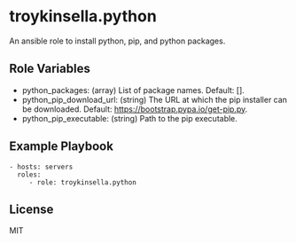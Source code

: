 troykinsella.python
===================

An ansible role to install python, pip, and python packages.

Role Variables
--------------

* python_packages: (array) List of package names. Default: [].
* python_pip_download_url: (string) The URL at which the pip installer can be downloaded. Default: https://bootstrap.pypa.io/get-pip.py.
* python_pip_executable: (string) Path to the pip executable.

Example Playbook
----------------

    - hosts: servers
      roles:
         - role: troykinsella.python

License
-------

MIT
